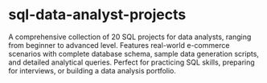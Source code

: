 # sql-data-analyst-projects
A comprehensive collection of 20 SQL projects for data analysts, ranging from beginner to advanced level. Features real-world e-commerce scenarios with complete database schema, sample data generation scripts, and detailed analytical queries. Perfect for practicing SQL skills, preparing for interviews, or building a data analysis portfolio.
